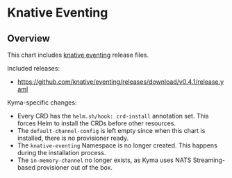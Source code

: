 # Knative Eventing

## Overview

This chart includes [knative eventing](https://github.com/knative/docs/tree/master/docs/eventing) release files.

Included releases:
 * https://github.com/knative/eventing/releases/download/v0.4.1/release.yaml

Kyma-specific changes:
 * Every CRD has the `helm.sh/hook: crd-install` annotation set. This forces Helm to install the CRDs before other resources.
 * The `default-channel-config` is left empty since when this chart is installed, there is no provisioner ready.
 * The `knative-eventing` Namespace is no longer created. This happens during the installation process.
 * The `in-memory-channel` no longer exists, as Kyma uses NATS Streaming-based provisioner out of the box.

